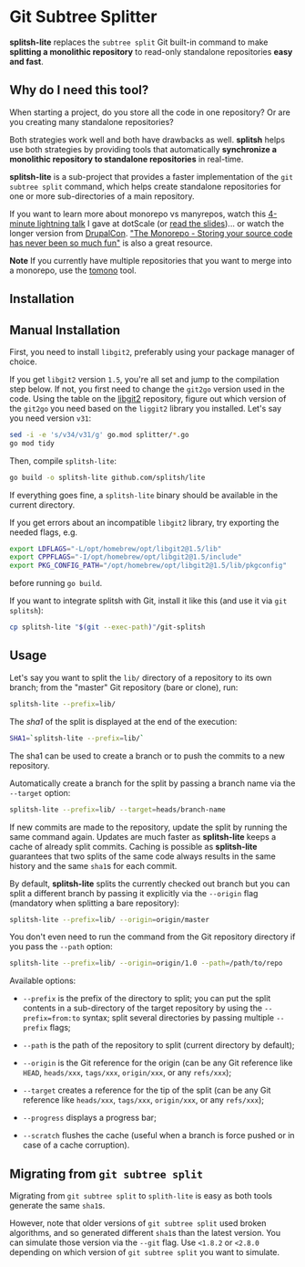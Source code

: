 Git Subtree Splitter
====================

**splitsh-lite** replaces the `subtree split` Git built-in command to make
**splitting a monolithic repository** to read-only standalone repositories
**easy and fast**.

Why do I need this tool?
------------------------

When starting a project, do you store all the code in one repository? Or are
you creating many standalone repositories?

Both strategies work well and both have drawbacks as well. **splitsh** helps
use both strategies by providing tools that automatically **synchronize a
monolithic repository to standalone repositories** in real-time.

**splitsh-lite** is a sub-project that provides a faster implementation of the
`git subtree split` command, which helps create standalone repositories for one
or more sub-directories of a main repository.

If you want to learn more about monorepo vs manyrepos, watch this [4-minute
lightning talk](http://www.thedotpost.com/2016/05/fabien-potencier-monolithic-repositories-vs-many-repositories)
I gave at dotScale
(or [read the slides](https://speakerdeck.com/fabpot/a-monorepo-vs-manyrepos))...
or watch the longer version from
[DrupalCon](https://www.youtube.com/watch?v=4w3-f6Xhvu8).
["The Monorepo - Storing your source code has never been so much fun"](https://speakerdeck.com/garethr/the-monorepo-storing-your-source-code-has-never-been-so-much-fun)
is also a great resource.

**Note** If you currently have multiple repositories that you want to merge into
a monorepo, use the [tomono](https://github.com/unravelin/tomono) tool.

Installation
------------

Manual Installation
-------------------

First, you need to install `libgit2`, preferably using your package manager of
choice.

If you get `libgit2` version `1.5`, you're all set and jump to the compilation
step below. If not, you first need to change the `git2go` version used in the
code. Using the table on the
[libgit2](https://github.com/libgit2/git2go#which-go-version-to-use) repository,
figure out which version of the `git2go` you need based on the `liggit2` library
you installed. Let's say you need version `v31`:

```bash
sed -i -e 's/v34/v31/g' go.mod splitter/*.go
go mod tidy
```

Then, compile `splitsh-lite`:

```bash
go build -o splitsh-lite github.com/splitsh/lite
```

If everything goes fine, a `splitsh-lite` binary should be available in the
current directory.

If you get errors about an incompatible `libgit2` library, try exporting the
needed flags, e.g.

```bash
export LDFLAGS="-L/opt/homebrew/opt/libgit2@1.5/lib"
export CPPFLAGS="-I/opt/homebrew/opt/libgit2@1.5/include"
export PKG_CONFIG_PATH="/opt/homebrew/opt/libgit2@1.5/lib/pkgconfig"
```

before running `go build`.

If you want to integrate splitsh with Git, install it like this (and use it via
`git splitsh`):

```bash
cp splitsh-lite "$(git --exec-path)"/git-splitsh
```

Usage
-----

Let's say you want to split the `lib/` directory of a repository to its own
branch; from the "master" Git repository (bare or clone), run:

```bash
splitsh-lite --prefix=lib/
```

The *sha1* of the split is displayed at the end of the execution:

```bash
SHA1=`splitsh-lite --prefix=lib/`
```

The sha1 can be used to create a branch or to push the commits to a new
repository.

Automatically create a branch for the split by passing a branch name
via the `--target` option:

```bash
splitsh-lite --prefix=lib/ --target=heads/branch-name
```

If new commits are made to the repository, update the split by running the same
command again. Updates are much faster as **splitsh-lite** keeps a cache of
already split commits. Caching is possible as **splitsh-lite** guarantees that
two splits of the same code always results in the same history and the same
`sha1`s for each commit.

By default, **splitsh-lite** splits the currently checked out branch but you can
split a different branch by passing it explicitly via the `--origin` flag
(mandatory when splitting a bare repository):

```bash
splitsh-lite --prefix=lib/ --origin=origin/master
```

You don't even need to run the command from the Git repository directory if you
pass the `--path` option:

```bash
splitsh-lite --prefix=lib/ --origin=origin/1.0 --path=/path/to/repo
```

Available options:

 * `--prefix` is the prefix of the directory to split; you can put the split
   contents in a sub-directory of the target repository by using the
   `--prefix=from:to` syntax; split several directories by passing multiple
   `--prefix` flags;

 * `--path` is the path of the repository to split (current directory by default);

 * `--origin` is the Git reference for the origin (can be any Git reference
   like `HEAD`, `heads/xxx`, `tags/xxx`, `origin/xxx`, or any `refs/xxx`);

 * `--target` creates a reference for the tip of the split (can be any Git
   reference like `heads/xxx`, `tags/xxx`, `origin/xxx`, or any `refs/xxx`);

 * `--progress` displays a progress bar;

 * `--scratch` flushes the cache (useful when a branch is force pushed or in
   case of a cache corruption).

Migrating from `git subtree split`
----------------------------------

Migrating from `git subtree split` to `splith-lite` is easy as both tools
generate the same `sha1`s.

However, note that older versions of `git subtree split` used broken
algorithms, and so generated different `sha1`s than the latest version. You can
simulate those version via the `--git` flag. Use `<1.8.2` or `<2.8.0` depending
on which version of `git subtree split` you want to simulate.

